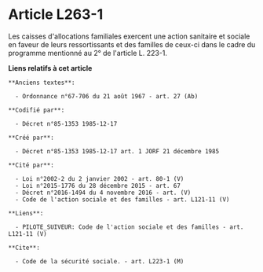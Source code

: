 # Article L263-1

Les caisses d'allocations familiales exercent une action sanitaire et sociale en faveur de leurs ressortissants et des
familles de ceux-ci dans le cadre du programme mentionné au 2° de l'article L. 223-1.

**Liens relatifs à cet article**

	**Anciens textes**:

	  - Ordonnance n°67-706 du 21 août 1967 - art. 27 (Ab)

	**Codifié par**:

	  - Décret n°85-1353 1985-12-17

	**Créé par**:

	  - Décret n°85-1353 1985-12-17 art. 1 JORF 21 décembre 1985

	**Cité par**:

	  - Loi n°2002-2 du 2 janvier 2002 - art. 80-1 (V)
	  - Loi n°2015-1776 du 28 décembre 2015 - art. 67
	  - Décret n°2016-1494 du 4 novembre 2016 - art. (V)
	  - Code de l'action sociale et des familles - art. L121-11 (V)

	**Liens**:

	  - PILOTE_SUIVEUR: Code de l'action sociale et des familles - art. L121-11 (V)

	**Cite**:

	  - Code de la sécurité sociale. - art. L223-1 (M)
